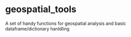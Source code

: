 # geospatial_tools
A set of handy functions for geospatial analysis and basic dataframe/dictionary hanldling 
